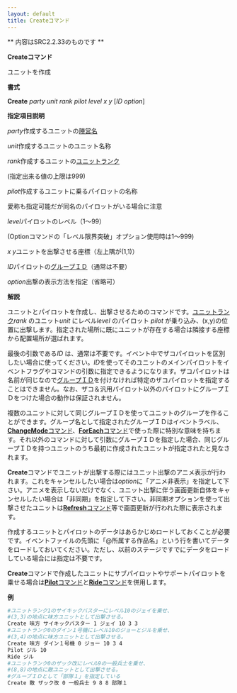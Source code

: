 ```yaml
---
layout: default
title: Createコマンド
---
```

** 内容はSRC2.2.33のものです **

**Createコマンド**

ユニットを作成

**書式**

**Create** *party unit rank pilot level x y* [*ID option*]

**指定項目説明**

*party*作成するユニットの[陣営名](陣営名.md)

*unit*作成するユニットのユニット名称

*rank*作成するユニットの[ユニットランク](ユニットランク.md)

(指定出来る値の上限は999)

*pilot*作成するユニットに乗るパイロットの名称

愛称も指定可能だが同名のパイロットがいる場合に注意

*level*パイロットのレベル（1～99）

(Optionコマンドの「レベル限界突破」オプション使用時は1～999)

*x y*ユニットを出撃させる座標（左上隅が(1,1)）

*ID*パイロットの[グループＩＤ](グループＩＤ.md)（通常は不要）

*option*出撃の表示方法を指定（省略可）

**解説**

ユニットとパイロットを作成し、出撃させるためのコマンドです。[ユニットランク](ユニットランク.md)*rank* のユニット*unit* にレベル*level* のパイロット *pilot* が乗り込み、(x,y)の位置に出撃します。指定された場所に既にユニットが存在する場合は隣接する座標から配置場所が選ばれます。

最後の引数である*ID* は、通常は不要です。イベント中でザコパイロットを区別したい場合に使ってください。*ID*を使ってそのユニットのメインパイロットをイベントフラグやコマンドの引数に指定できるようになります。ザコパイロットは名前が同じなので[グループＩＤ](グループＩＤ.md)を付けなければ特定のザコパイロットを指定することはできません。なお、ザコ＆汎用パイロット以外のパイロットにグループＩＤをつけた場合の動作は保証されません。

複数のユニットに対して同じグループＩＤを使ってユニットのグループを作ることができます。グループ名として指定されたグループＩＤはイベントラベル、[**ChangeMode**コマンド](ChangeModeコマンド.md)、[**ForEach**コマンド](ForEachコマンド.md)で使った際に特別な意味を持ちます。それ以外のコマンドに対して引数にグループＩＤを指定した場合、同じグループＩＤを持つユニットのうち最初に作成されたユニットが指定されたと見なされます。

**Create**コマンドでユニットが出撃する際にはユニット出撃のアニメ表示が行われます。これをキャンセルしたい場合は*option*に「アニメ非表示」を指定して下さい。アニメを表示しないだけでなく、ユニット出撃に伴う画面更新自体をキャンセルしたい場合は「非同期」を指定して下さい。非同期オプションを使って出撃させたユニットは[**Refresh**コマンド](Refreshコマンド.md)等で画面更新が行われた際に表示されます。

作成するユニットとパイロットのデータはあらかじめロードしておくことが必要です。イベントファイルの先頭に「@所属する作品名」という行を書いてデータをロードしておいてください。ただし、以前のステージですでにデータをロードしている場合には指定は不要です。

**Create**コマンドで作成したユニットにサブパイロットやサポートパイロットを乗せる場合は[**Pilot**コマンド](Pilotコマンド.md)と[**Ride**コマンド](Rideコマンド.md)を併用します。

**例**
```sh
#ユニットランク1のサイキックバスターにレベル10のジェイを乗せ、
#(3,3)の地点に味方ユニットとして出撃させる。
Create 味方 サイキックバスター 1 ジェイ 10 3 3
#ユニットランク0のダイン１号機にレベル10のジョーとジルを乗せ、
#(3,4)の地点に味方ユニットとして出撃させる。
Create 味方 ダイン１号機 0 ジョー 10 3 4
Pilot ジル 10
Ride ジル
#ユニットランク0のザック改にレベル9の一般兵士を乗せ、
#(8,8)の地点に敵ユニットとして出撃させる。
#グループＩＤとして「部隊１」を指定している
Create 敵 ザック改 0 一般兵士 9 8 8 部隊１
```

